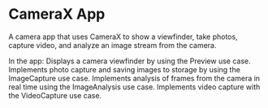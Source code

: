 # CameraX App
A  camera app that uses CameraX to show a viewfinder, take photos, capture video, and analyze an image stream from the camera.

In the app:
Displays a camera viewfinder by using the Preview use case.
Implements photo capture and saving images to storage by using the ImageCapture use case.
Implements analysis of frames from the camera in real time using the ImageAnalysis use case.
Implements video capture with the VideoCapture use case.
